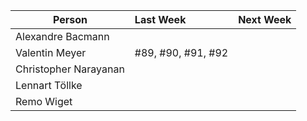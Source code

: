 
| Person                | Last Week          | Next Week |
|-----------------------|:-------------------|-----------|
| Alexandre Bacmann     |                    |           |
| Valentin Meyer        | #89, #90, #91, #92 |           |
| Christopher Narayanan |                    |           |
| Lennart Töllke        |                    |           |
| Remo Wiget            |                    |           |
